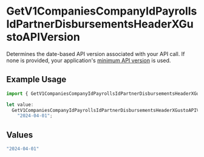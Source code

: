 # GetV1CompaniesCompanyIdPayrollsIdPartnerDisbursementsHeaderXGustoAPIVersion

Determines the date-based API version associated with your API call. If none is provided, your application's [minimum API version](https://docs.gusto.com/embedded-payroll/docs/api-versioning#minimum-api-version) is used.

## Example Usage

```typescript
import { GetV1CompaniesCompanyIdPayrollsIdPartnerDisbursementsHeaderXGustoAPIVersion } from "@gusto/embedded-api/models/operations/getv1companiescompanyidpayrollsidpartnerdisbursements.js";

let value:
  GetV1CompaniesCompanyIdPayrollsIdPartnerDisbursementsHeaderXGustoAPIVersion =
    "2024-04-01";
```

## Values

```typescript
"2024-04-01"
```